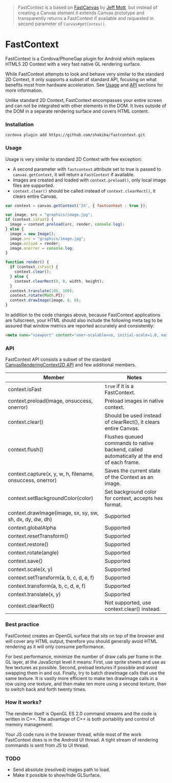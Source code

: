 > FastContext is a based on [FastCanvas](https://github.com/phonegap/phonegap-plugin-fast-canvas) by [Jeff Mott](https://github.com/jmott), but instead of creating a Canvas element it extends Canvas prototype and transparently returns a FastContext if available and requested in second parameter of `Canvas#getContex()`.

# FastContext

FastContext is a Cordova/PhoneGap plugin for Android which replaces HTML5 2D Context with a very fast native GL rendering surface.

While FastContext attempts to look and behave very similar to the standard 2D Context, it only supports a subset of standard API, focusing on what benefits most from hardware acceleration. See [Usage](#usage) and [API](#api) sections for more information.

Unlike standard 2D Context, FastContext encompasses your entire screen and can not be integrated with other elements in the DOM. It lives outside of the DOM in a separate rendering surface and covers HTML content.

### Installation

```
cordova plugin add https://github.com/shakiba/fastcontext.git
```

### Usage

Usage is very similar to standard 2D Context with few exception:

* A second parameter with `fastcontext` attribute set to true is passed to `canvas.getContext`, it will return a `FastContext` if available.
* Images are created and loaded with `context.preload()`, only local image files are supported.
* `context.clear()` should be called instead of `context.clearRect()`, it clears entire Canvas.

```javascript
var context = canvas.getContext('2d', { fastcontext : true });

var image, src = "graphics/image.jpg";
if (context.isFast) {
  image = context.preload(src, render, console.log);
} else {
  image = new Image();
  image.src = "graphics/image.jpg";
  image.onload = render;
  image.onerror = console.log;
}

function render() {
  if (context.isFast) {
    context.clear();
  } else {
    context.clearRect(0, 0, width, height);
  }
  context.translate(100, 100);
  context.rotate(Math.PI);
  context.drawImage(image, 0, 0);
}
```

In addition to the code changes above, because FastContext applications are fullscreen, your HTML should also include the following meta tag to be assured that window metrics are reported accurately and consistently:

```html
<meta name="viewport" content="user-scalable=no, initial-scale=1.0, maximum-scale=1.0, minimum-scale=1.0, width=device-width, height=device-height" />
```

### API

FastContext API consists a subset of the standard [CanvasRenderingContext2D API](http://www.whatwg.org/specs/web-apps/current-work/multipage/the-canvas-element.html#canvasrenderingcontext2d) and few additional members.

| Member | Notes |
| ------ | ----- |
| context.isFast | `true` if it is a FastContext. |
| context.preload(image, onsuccess, onerror) | Preload images in native context. |
| context.clear() | Should be used instead of clearRect(), it clears entire Canvas. |
| context.flush() | Flushes queued commands to native backend, called automatically at the end of each frame. |
| context.capture(x, y, w, h, filename, onsuccess, onerror) | Saves the current state of the Context as an image. |
| context.setBackgroundColor(color) | Set background color for context, accepts hex format. |
| context.drawImage(image, sx, sy, sw, sh, dx, dy, dw, dh) | Supported |
| context.globalAlpha | Supported |
| context.resetTransform() | Supported |
| context.restore() | Supported |
| context.rotate(angle) | Supported |
| context.save() | Supported |
| context.scale(x, y) | Supported |
| context.setTransform(a, b, c, d, e, f) | Supported |
| context.transform(a, b, c, d, e, f) | Supported |
| context.translate(x, y) | Supported |
| context.clearRect() | Not supported, use context.clear() instead. |

### Best practice

FastContext creates an OpenGL surface that sits on top of the browser and will cover any HTML output, therefore you should generally avoid HTML rendering as it will only consume performance.

For best performance, minimize the number of draw calls per frame in the GL layer, at the JavaScript level it means: First, use sprite sheets and use as few textures as possible. Second, preload textures if possible and avoid swapping them in and out. Finally, try to batch drawImage calls that use the same texture. It is vastly more efficient to make ten drawImage calls in a row using one texture, and then make ten more using a second texture, than to switch back and forth twenty times.

### How it works?

The renderer itself is OpenGL ES 2.0 command streams and the code is written in C++. The advantage of C++ is both portability and control of memory management.

Your JS code runs in the browser thread, while most of the work FastContext does is in the Android UI thread. A tight stream of rendering commands is sent from JS to UI thread.

### TODO

* Send absolute (resolved) images path to load.
* Make it possible to show/hide GLSurface.
